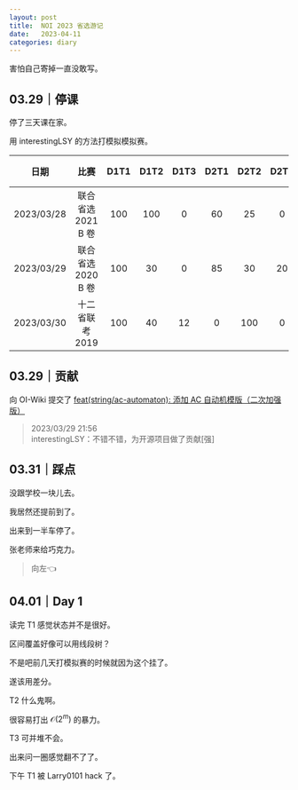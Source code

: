 ```yaml
---
layout: post
title:  NOI 2023 省选游记
date:   2023-04-11
categories: diary
---
```


害怕自己寄掉一直没敢写。

## 03.29｜停课

停了三天课在家。

用 interestingLSY 的方法打模拟模拟赛。

|日期|比赛|D1T1|D1T2|D1T3|D2T1|D2T2|D2T3|总分|
|:-:|:-:|:-:|:-:|:-:|:-:|:-:|:-:|:-:|
|2023/03/28|联合省选 2021 B 卷|100|100|0|60|25|0|285|
|2023/03/29|联合省选 2020 B 卷|100|30|0|85|30|20|265|
|2023/03/30|十二省联考 2019|100|40|12|0|100|0|252|

## 03.29｜贡献

向 OI-Wiki 提交了 [feat(string/ac-automaton): 添加 AC 自动机模版（二次加强版）](https://github.com/OI-wiki/OI-wiki/pull/4807)

>   2023/03/29 21:56  
>   interestingLSY：不错不错，为开源项目做了贡献[强]

## 03.31｜踩点

没跟学校一块儿去。

我居然还提前到了。

出来到一半车停了。

张老师来给巧克力。

>   向左👈

## 04.01｜Day 1

读完 T1 感觉状态并不是很好。

区间覆盖好像可以用线段树？

不是吧前几天打模拟赛的时候就因为这个挂了。

遂该用差分。

T2 什么鬼啊。

很容易打出 $\mathcal O(2^m)$ 的暴力。

T3 可并堆不会。

出来问一圈感觉翻不了了。

下午 T1 被 Larry0101 hack 了。

